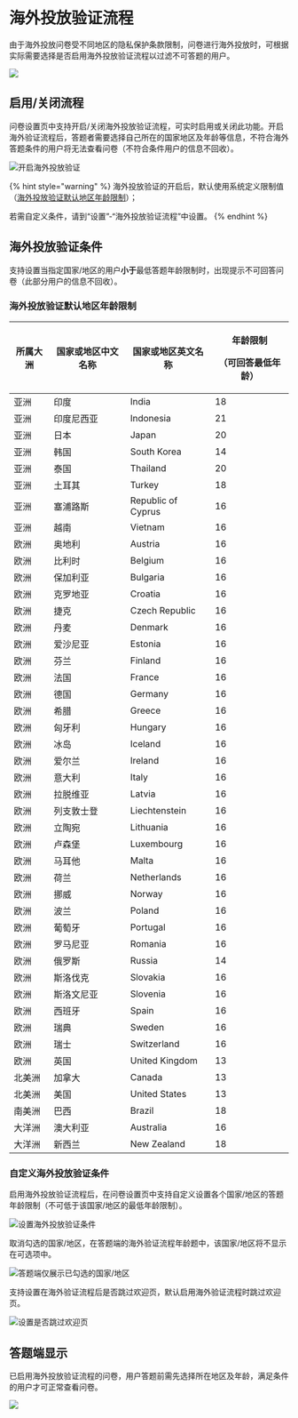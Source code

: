 # 海外投放验证流程

由于海外投放问卷受不同地区的隐私保护条款限制，问卷进行海外投放时，可根据实际需要选择是否启用海外投放验证流程以过滤不可答题的用户。

![](<../../../.gitbook/assets/image (526).png>)

## 启用/关闭流程



问卷设置页中支持开启/关闭海外投放验证流程，可实时启用或关闭此功能。开启海外验证流程后，答题者需要选择自己所在的国家地区及年龄等信息，不符合海外答题条件的用户将无法查看问卷（不符合条件用户的信息不回收）。

![开启海外投放验证](<../../../.gitbook/assets/image (762).png>)

{% hint style="warning" %}
海外投放验证的开启后，默认使用系统定义限制值（[海外投放验证默认地区年龄限制](hai-wai-tou-fang-liu-cheng.md#hai-wai-tou-fang-yan-zheng-mo-ren-di-qu-nian-ling-xian-zhi)）；

若需自定义条件，请到“设置”-“海外投放验证流程”中设置。
{% endhint %}



## 海外投放验证条件

支持设置当指定国家/地区的用户**小于**最低答题年龄限制时，出现提示不可回答问卷（此部分用户的信息不回收）。

### 海外投放验证默认地区年龄限制

| 所属大洲 | 国家或地区中文名称 | 国家或地区英文名称          | <p>年龄限制</p><p>（可回答最低年龄）</p> |
| ---- | --------- | ------------------ | --------------------------- |
| 亚洲   | 印度        | India              | 18                          |
| 亚洲   | 印度尼西亚     | Indonesia          | 21                          |
| 亚洲   | 日本        | Japan              | 20                          |
| 亚洲   | 韩国        | South Korea        | 14                          |
| 亚洲   | 泰国        | Thailand           | 20                          |
| 亚洲   | 土耳其       | Turkey             | 18                          |
| 亚洲   | 塞浦路斯      | Republic of Cyprus | 16                          |
| 亚洲   | 越南        | Vietnam            | 16                          |
| 欧洲   | 奥地利       | Austria            | 16                          |
| 欧洲   | 比利时       | Belgium            | 16                          |
| 欧洲   | 保加利亚      | Bulgaria           | 16                          |
| 欧洲   | 克罗地亚      | Croatia            | 16                          |
| 欧洲   | 捷克        | Czech Republic     | 16                          |
| 欧洲   | 丹麦        | Denmark            | 16                          |
| 欧洲   | 爱沙尼亚      | Estonia            | 16                          |
| 欧洲   | 芬兰        | Finland            | 16                          |
| 欧洲   | 法国        | France             | 16                          |
| 欧洲   | 德国        | Germany            | 16                          |
| 欧洲   | 希腊        | Greece             | 16                          |
| 欧洲   | 匈牙利       | Hungary            | 16                          |
| 欧洲   | 冰岛        | Iceland            | 16                          |
| 欧洲   | 爱尔兰       | Ireland            | 16                          |
| 欧洲   | 意大利       | Italy              | 16                          |
| 欧洲   | 拉脱维亚      | Latvia             | 16                          |
| 欧洲   | 列支敦士登     | Liechtenstein      | 16                          |
| 欧洲   | 立陶宛       | Lithuania          | 16                          |
| 欧洲   | 卢森堡       | Luxembourg         | 16                          |
| 欧洲   | 马耳他       | Malta              | 16                          |
| 欧洲   | 荷兰        | Netherlands        | 16                          |
| 欧洲   | 挪威        | Norway             | 16                          |
| 欧洲   | 波兰        | Poland             | 16                          |
| 欧洲   | 葡萄牙       | Portugal           | 16                          |
| 欧洲   | 罗马尼亚      | Romania            | 16                          |
| 欧洲   | 俄罗斯       | Russia             | 14                          |
| 欧洲   | 斯洛伐克      | Slovakia           | 16                          |
| 欧洲   | 斯洛文尼亚     | Slovenia           | 16                          |
| 欧洲   | 西班牙       | Spain              | 16                          |
| 欧洲   | 瑞典        | Sweden             | 16                          |
| 欧洲   | 瑞士        | Switzerland        | 16                          |
| 欧洲   | 英国        | United Kingdom     | 13                          |
| 北美洲  | 加拿大       | Canada             | 13                          |
| 北美洲  | 美国        | United States      | 13                          |
| 南美洲  | 巴西        | Brazil             | 18                          |
| 大洋洲  | 澳大利亚      | Australia          | 16                          |
| 大洋洲  | 新西兰       | New Zealand        | 18                          |

### 自定义海外投放验证条件

启用海外投放验证流程后，在问卷设置页中支持自定义设置各个国家/地区的答题年龄限制（不可低于该国家/地区的最低年龄限制）。

![设置海外投放验证条件](<../../../.gitbook/assets/image (520).png>)

取消勾选的国家/地区，在答题端的海外验证流程年龄题中，该国家/地区将不显示在可选项中。

![答题端仅展示已勾选的国家/地区](<../../../.gitbook/assets/image (528).png>)

支持设置在海外验证流程后是否跳过欢迎页，默认启用海外验证流程时跳过欢迎页。

![设置是否跳过欢迎页](<../../../.gitbook/assets/image (594).png>)

## 答题端显示

已启用海外投放验证流程的问卷，用户答题前需先选择所在地区及年龄，满足条件的用户才可正常查看问卷。

![](<../../../.gitbook/assets/image (497).png>)
